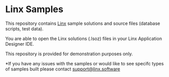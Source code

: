 # Linx Samples

This repository contains [Linx](https://linx.software) sample solutions and source files (database scripts, test data). 

You are able to open the Linx solutions (.lsoz) files in your Linx Application Designer IDE. 

This repository is provided for demonstration purposes only.

*If you have any issues with the samples or would like to see specifc types of samples built please contact support@linx.software
